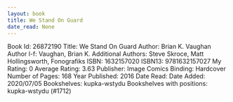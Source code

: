 ```yaml
---
layout: book
title: We Stand On Guard
date_read: None
---
```


Book Id: 26872190
Title: We Stand On Guard
Author: Brian K. Vaughan
Author l-f: Vaughan, Brian K.
Additional Authors: Steve Skroce, Matt Hollingsworth, Fonografiks
ISBN: 1632157020
ISBN13: 9781632157027
My Rating: 0
Average Rating: 3.63
Publisher: Image Comics
Binding: Hardcover
Number of Pages: 168
Year Published: 2016
Date Read: 
Date Added: 2020/07/05
Bookshelves: kupka-wstydu
Bookshelves with positions: kupka-wstydu (#1712)

